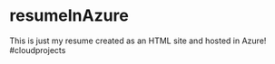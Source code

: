 # resumeInAzure

This is just my resume created as an HTML site and hosted in Azure! #cloudprojects 
